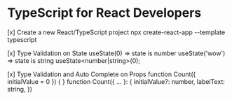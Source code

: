 # TypeScript for React Developers

[x] Create a new React/TypeScript project
  npx create-react-app --template typescript

[x] Type Validation on State
  useState(0) => state is number
  useState('wow') => state is string
  useState<number|string>(0);

[x] Type Validation and Auto Complete on Props
  function Count({ initialValue = 0 }) { }
  function Count({ ... }: {
    initialValue?: number,
    labelText: string,
  })

